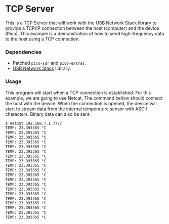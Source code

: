 # TCP Server
This is a TCP Server that will work with the USB Network Stack library to provide a TCP/IP connection between the host (computer) and the device (Pico). This example is a demonstration of how to send high-frequency data to the host using a TCP connection.

### Dependencies
- Patched `pico-sdr` and `pico-extras`.
- [USB Network Stack](/lib/networking) Library.

### Usage
This program will start when a TCP connection is established. For this example, we are going to use Netcat. The command bellow should connect the host with the device. When the connection is opened, the device will start to stream data from the internal temperature sensor with ASCII characters. Binary data can also be sent.

```bash
$ netcat 192.168.7.1 7777
TEMP: 23.393365 °C
TEMP: 23.393365 °C
TEMP: 23.393365 °C
TEMP: 23.393365 °C
TEMP: 23.393365 °C
TEMP: 23.393365 °C
TEMP: 23.393365 °C
TEMP: 23.393365 °C
TEMP: 23.393365 °C
TEMP: 23.393365 °C
TEMP: 23.393365 °C
TEMP: 23.393365 °C
TEMP: 23.393365 °C
TEMP: 23.393365 °C
TEMP: 23.393365 °C
TEMP: 23.393365 °C
TEMP: 23.393365 °C
TEMP: 23.393365 °C
TEMP: 23.393365 °C
TEMP: 23.393365 °C
```
